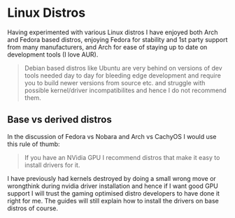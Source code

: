 # Linux Distros

Having experimented with various Linux distros I have enjoyed both Arch and Fedora based distros, enjoying Fedora for stability and 1st party support from many manufacturers, and Arch for ease of staying up to date on development tools (I love AUR).

> Debian based distros like Ubuntu are very behind on versions of dev tools needed day to day for bleeding edge development and require you to build newer versions from source etc. and struggle with possible kernel/driver incompatibilites and hence I do not recommend them.

## Base vs derived distros

In the discussion of Fedora vs Nobara and Arch vs CachyOS I would use this rule of thumb:

>If you have an NVidia GPU I recommend distros that make it easy to install drivers for it.

I have previously had kernels destroyed by doing a small wrong move or wrongthink during nvidia driver installation and hence if I want good GPU support I will trust the gaming optimised distro developers to have done it right for me. The guides will still explain how to install the drivers on base distros of course.